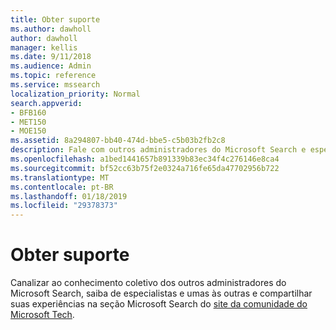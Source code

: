 ```yaml
---
title: Obter suporte
ms.author: dawholl
author: dawholl
manager: kellis
ms.date: 9/11/2018
ms.audience: Admin
ms.topic: reference
ms.service: mssearch
localization_priority: Normal
search.appverid:
- BFB160
- MET150
- MOE150
ms.assetid: 8a294807-bb40-474d-bbe5-c5b03b2fb2c8
description: Fale com outros administradores do Microsoft Search e especialistas na comunidade tech
ms.openlocfilehash: a1bed1441657b891339b83ec34f4c276146e8ca4
ms.sourcegitcommit: bf52cc63b75f2e0324a716fe65da47702956b722
ms.translationtype: MT
ms.contentlocale: pt-BR
ms.lasthandoff: 01/18/2019
ms.locfileid: "29378373"
---
```

# <a name="get-support"></a>Obter suporte

Canalizar ao conhecimento coletivo dos outros administradores do Microsoft Search, saiba de especialistas e umas às outras e compartilhar suas experiências na seção Microsoft Search do [site da comunidade do Microsoft Tech](https://techcommunity.microsoft.com/t5/Microsoft-Search/ct-p/MicrosoftSearch).

  

